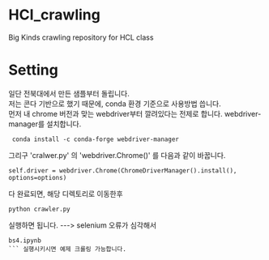 # HCI_crawling
Big Kinds crawling repository for HCL class

# Setting
일단 전북대에서 만든 샘플부터 돌립니다.  
저는 콘다 기반으로 했기 때문에, conda 환경 기준으로 사용방법 씁니다.  
먼저 내 chrome 버전과 맞는 webdriver부터 깔려있다는 전제로 합니다.
webdriver-manager를 설치합니다.

```
 conda install -c conda-forge webdriver-manager 
```

그리구 'cralwer.py' 의 'webdriver.Chrome()' 를 다음과 같이 바꿉니다.

```
self.driver = webdriver.Chrome(ChromeDriverManager().install(), options=options)
```

다 완료되면, 해당 디렉토리로 이동한후

```
python crawler.py 
```

실행하면 됩니다.
---> selenium 오류가 심각해서
```
bs4.ipynb
``` 실행시키시면 예제 크롤링 가능합니다.
